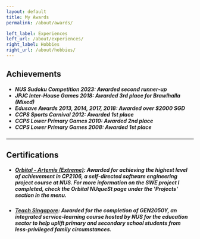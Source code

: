 ```yaml
---
layout: default
title: My Awards
permalink: /about/awards/

left_label: Experiences
left_url: /about/experiences/
right_label: Hobbies
right_url: /about/hobbies/
---
```


<!-- !PAGE CONTENT! -->
<div id="page-about-awards" class="w3-main">
  <section id="achievements" class="w3-container">
    <h2><b>Achievements</b></h2>
    <ul><h5>
      <li>
        NUS Sudoku Competition 2023: Awarded second runner-up
      </li>
      <li>
        JPJC Inter-House Games 2018: Awarded 3rd place for Brawlhalla (Mixed)
      </li>
      <li>
        Edusave Awards 2013, 2014, 2017, 2018: Awarded over $2000 SGD
      </li>
      <li>
        CCPS Sports Carnival 2012: Awarded 1st place
      </li>
      <li>
        CCPS Lower Primary Games 2010: Awarded 2nd place
      </li>
      <li>
        CCPS Lower Primary Games 2008: Awarded 1st place
      </li>
    </h5></ul>
  </section>
  
  <hr class="hr-main-body">

  <section id="certifications" class="w3-container">
    <h2><b>Certifications</b></h2>
    <ul><h5>
      <li><h5><a href="https://credentials.nus.edu.sg/1fcad03a-4d76-43b8-9544-702f537b3d6e#acc.eo5gw2x1" target="_blank" rel="noopener noreferrer">
        Orbital - Artemis (Extreme)</a>: Awarded for achieving the highest level of achievement in CP2106, a 
        self-directed software engineering project course at NUS. For more information on the SWE project I
        completed, check the Orbital NUqueSt page under the 'Projects' section in the menu.
      </h5></li>
      <li><h5><a href="https://credentials.nus.edu.sg/eeac580c-7ad5-438a-8635-3a3b6d85bf65#acc.VOjqr1Xs" target="_blank" rel="noopener noreferrer">
        Teach Singapore</a>: Awarded for the completion of GEN2050Y, an integrated service-learning course hosted
        by NUS for the education sector to help uplift primary and secondary school students from less-privileged 
        family circumstances.
      </h5></li>
    </h5></ul>
  </section>
</div>
